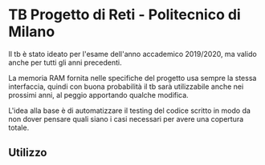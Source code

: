# TB Progetto di Reti - Politecnico di Milano

Il tb è stato ideato per l'esame dell'anno accademico 2019/2020, ma valido anche per tutti gli anni precedenti.

La memoria RAM fornita nelle specifiche del progetto usa sempre la stessa interfaccia, quindi con buona probabilità il tb sarà utilizzabile anche nei prossimi anni, al peggio apportando qualche modifica.

L'idea alla base è di automatizzare il testing del codice scritto in modo da non dover pensare quali siano i casi necessari per avere una copertura totale.

## Utilizzo

